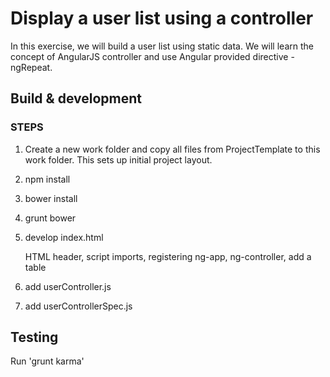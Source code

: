# Display a user list using a controller

In this exercise, we will build a user list using static data. We will learn the concept of AngularJS controller and use Angular provided directive - ngRepeat.

## Build & development

### STEPS

1. Create a new work folder and copy all files from ProjectTemplate to this work folder. This sets up initial project layout. 

2. npm install

3. bower install

4. grunt bower

5. develop index.html
   
   HTML header, script imports, registering ng-app, ng-controller, add a table
   
6. add userController.js

7. add userControllerSpec.js    

## Testing

Run 'grunt karma'